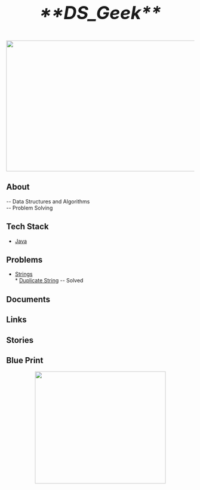 <br>
<p align="center"><font size="40">
   <i><strong>**DS_Geek**</strong></i>
</font><p>
</br>

<p align="center">
  <img width="650" height="350" src="https://previews.123rf.com/images/trueffelpix/trueffelpix1412/trueffelpix141200004/34229132-problem-solving-concept-sketch-with-keywords-and-icons.jpg">
</p>

## About

-- Data Structures and Algorithms
<br>
-- Problem Solving
</br>

## Tech Stack

* [Java](https://www.java.com/en/download/)


## Problems
* [Strings]()
      <br>* [Duplicate String](https://github.com/harsha4030hari/DS_Geek/tree/master/src/main/java/com/pratice/geeks/DS_Geek/strings/duplicatesinString) -- Solved </br>
      


## Documents


## Links


## Stories

## Blue Print
<p align="center">
  <img width="350" height="300" src="https://encrypted-tbn0.gstatic.com/images?q=tbn:ANd9GcRaAsrI5ZR97MSpsDbxOOsDYVueF_eVf6YIt3hKCTxD57UVjFa-&s">
</p>

